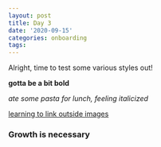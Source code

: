 ```yaml
---
layout: post
title: Day 3
date: '2020-09-15'
categories: onboarding
tags:
---
```


Alright, time to test some various styles out!

**gotta be a bit bold**

_ate some pasta for lunch, feeling italicized_

[learning to link outside images](https://i.pinimg.com/originals/30/5e/a5/305ea58ae9ab9def1a94dd2b45ce7966.jpg)

### Growth is necessary

